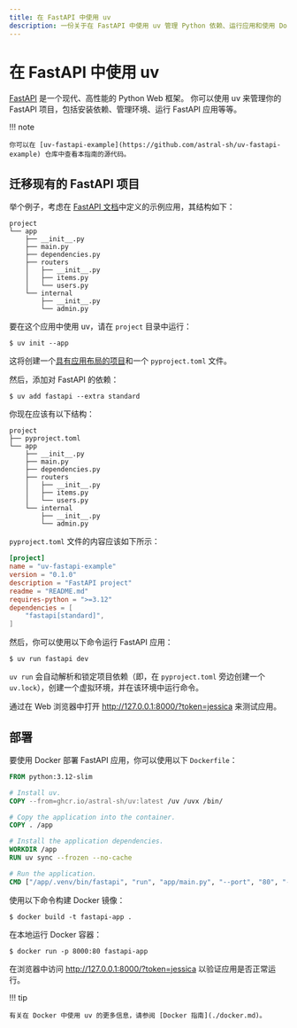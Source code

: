 ```yaml
---
title: 在 FastAPI 中使用 uv
description: 一份关于在 FastAPI 中使用 uv 管理 Python 依赖、运行应用和使用 Docker 部署的指南。
---
```


# 在 FastAPI 中使用 uv

[FastAPI](https://github.com/fastapi/fastapi) 是一个现代、高性能的 Python Web 框架。
你可以使用 uv 来管理你的 FastAPI 项目，包括安装依赖、管理环境、运行 FastAPI 应用等等。

!!! note

    你可以在 [uv-fastapi-example](https://github.com/astral-sh/uv-fastapi-example) 仓库中查看本指南的源代码。

## 迁移现有的 FastAPI 项目

举个例子，考虑在 [FastAPI 文档](https://fastapi.tiangolo.com/tutorial/bigger-applications/)中定义的示例应用，其结构如下：

```plaintext
project
└── app
    ├── __init__.py
    ├── main.py
    ├── dependencies.py
    ├── routers
    │   ├── __init__.py
    │   ├── items.py
    │   └── users.py
    └── internal
        ├── __init__.py
        └── admin.py
```

要在这个应用中使用 uv，请在 `project` 目录中运行：

```console
$ uv init --app
```

这将创建一个[具有应用布局的项目](../../concepts/projects/init.md#_3)和一个 `pyproject.toml` 文件。

然后，添加对 FastAPI 的依赖：

```console
$ uv add fastapi --extra standard
```

你现在应该有以下结构：

```plaintext
project
├── pyproject.toml
└── app
    ├── __init__.py
    ├── main.py
    ├── dependencies.py
    ├── routers
    │   ├── __init__.py
    │   ├── items.py
    │   └── users.py
    └── internal
        ├── __init__.py
        └── admin.py
```

`pyproject.toml` 文件的内容应该如下所示：

```toml title="pyproject.toml"
[project]
name = "uv-fastapi-example"
version = "0.1.0"
description = "FastAPI project"
readme = "README.md"
requires-python = ">=3.12"
dependencies = [
    "fastapi[standard]",
]
```

然后，你可以使用以下命令运行 FastAPI 应用：

```console
$ uv run fastapi dev
```

`uv run` 会自动解析和锁定项目依赖（即，在 `pyproject.toml` 旁边创建一个 `uv.lock`），创建一个虚拟环境，并在该环境中运行命令。

通过在 Web 浏览器中打开 http://127.0.0.1:8000/?token=jessica 来测试应用。

## 部署

要使用 Docker 部署 FastAPI 应用，你可以使用以下 `Dockerfile`：

```dockerfile title="Dockerfile"
FROM python:3.12-slim

# Install uv.
COPY --from=ghcr.io/astral-sh/uv:latest /uv /uvx /bin/

# Copy the application into the container.
COPY . /app

# Install the application dependencies.
WORKDIR /app
RUN uv sync --frozen --no-cache

# Run the application.
CMD ["/app/.venv/bin/fastapi", "run", "app/main.py", "--port", "80", "--host", "0.0.0.0"]
```

使用以下命令构建 Docker 镜像：

```console
$ docker build -t fastapi-app .
```

在本地运行 Docker 容器：

```console
$ docker run -p 8000:80 fastapi-app
```

在浏览器中访问 http://127.0.0.1:8000/?token=jessica 以验证应用是否正常运行。

!!! tip

    有关在 Docker 中使用 uv 的更多信息，请参阅 [Docker 指南](./docker.md)。
